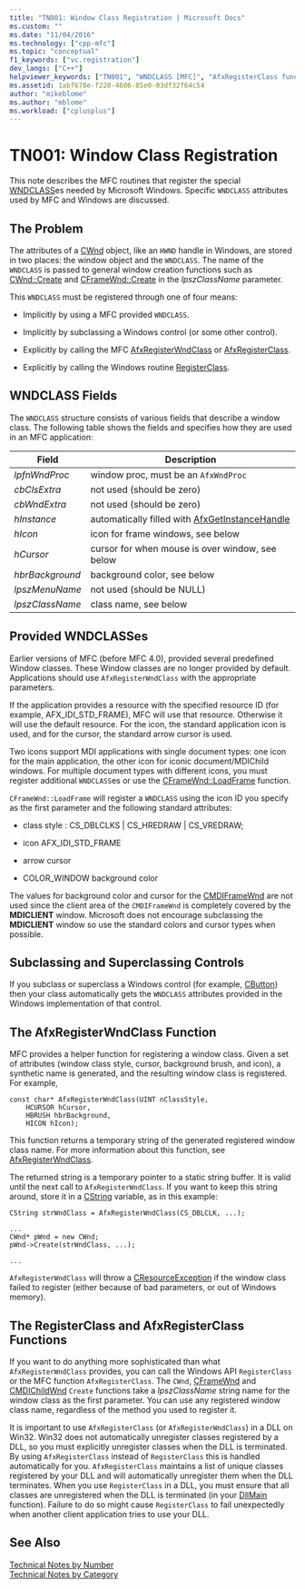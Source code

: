 ```yaml
---
title: "TN001: Window Class Registration | Microsoft Docs"
ms.custom: ""
ms.date: "11/04/2016"
ms.technology: ["cpp-mfc"]
ms.topic: "conceptual"
f1_keywords: ["vc.registration"]
dev_langs: ["C++"]
helpviewer_keywords: ["TN001", "WNDCLASS [MFC]", "AfxRegisterClass function"]
ms.assetid: 1abf678e-f220-4606-85e0-03df32f64c54
author: "mikeblome"
ms.author: "mblome"
ms.workload: ["cplusplus"]
---
```

# TN001: Window Class Registration
This note describes the MFC routines that register the special [WNDCLASS](http://msdn.microsoft.com/library/windows/desktop/ms633576)es needed by Microsoft Windows. Specific `WNDCLASS` attributes used by MFC and Windows are discussed.  
  
## The Problem  
 The attributes of a [CWnd](../mfc/reference/cwnd-class.md) object, like an `HWND` handle in Windows, are stored in two places: the window object and the `WNDCLASS`. The name of the `WNDCLASS` is passed to general window creation functions such as [CWnd::Create](../mfc/reference/cwnd-class.md#create) and [CFrameWnd::Create](../mfc/reference/cframewnd-class.md#create) in the *lpszClassName* parameter.  
  
 This `WNDCLASS` must be registered through one of four means:  
  
-   Implicitly by using a MFC provided `WNDCLASS`.  
  
-   Implicitly by subclassing a Windows control (or some other control).  
  
-   Explicitly by calling the MFC [AfxRegisterWndClass](../mfc/reference/application-information-and-management.md#afxregisterwndclass) or [AfxRegisterClass](../mfc/reference/application-information-and-management.md#afxregisterclass).  
  
-   Explicitly by calling the Windows routine [RegisterClass](http://msdn.microsoft.com/library/windows/desktop/ms633586).  
  
## WNDCLASS Fields  
 The `WNDCLASS` structure consists of various fields that describe a window class. The following table shows the fields and specifies how they are used in an MFC application:  
  
|Field|Description|  
|-----------|-----------------|  
|*lpfnWndProc*|window proc, must be an `AfxWndProc`|  
|*cbClsExtra*|not used (should be zero)|  
|*cbWndExtra*|not used (should be zero)|  
|*hInstance*|automatically filled with [AfxGetInstanceHandle](../mfc/reference/application-information-and-management.md#afxgetinstancehandle)|  
|*hIcon*|icon for frame windows, see below|  
|*hCursor*|cursor for when mouse is over window, see below|  
|*hbrBackground*|background color, see below|  
|*lpszMenuName*|not used (should be NULL)|  
|*lpszClassName*|class name, see below|  
  
## Provided WNDCLASSes  
 Earlier versions of MFC (before MFC 4.0), provided several predefined Window classes. These Window classes are no longer provided by default. Applications should use `AfxRegisterWndClass` with the appropriate parameters.  
  
 If the application provides a resource with the specified resource ID (for example, AFX_IDI_STD_FRAME), MFC will use that resource. Otherwise it will use the default resource. For the icon, the standard application icon is used, and for the cursor, the standard arrow cursor is used.  
  
 Two icons support MDI applications with single document types: one icon for the main application, the other icon for iconic document/MDIChild windows. For multiple document types with different icons, you must register additional `WNDCLASS`es or use the [CFrameWnd::LoadFrame](../mfc/reference/cframewnd-class.md#loadframe) function.  
  
 `CFrameWnd::LoadFrame` will register a `WNDCLASS` using the icon ID you specify as the first parameter and the following standard attributes:  
  
-   class style : CS_DBLCLKS &#124; CS_HREDRAW &#124; CS_VREDRAW;  
  
-   icon AFX_IDI_STD_FRAME  
  
-   arrow cursor  
  
-   COLOR_WINDOW background color  
  
 The values for background color and cursor for the [CMDIFrameWnd](../mfc/reference/cmdiframewnd-class.md) are not used since the client area of the `CMDIFrameWnd` is completely covered by the **MDICLIENT** window. Microsoft does not encourage subclassing the **MDICLIENT** window so use the standard colors and cursor types when possible.  
  
## Subclassing and Superclassing Controls  
 If you subclass or superclass a Windows control (for example, [CButton](../mfc/reference/cbutton-class.md)) then your class automatically gets the `WNDCLASS` attributes provided in the Windows implementation of that control.  
  
## The AfxRegisterWndClass Function  
 MFC provides a helper function for registering a window class. Given a set of attributes (window class style, cursor, background brush, and icon), a synthetic name is generated, and the resulting window class is registered. For example,  
  
```  
const char* AfxRegisterWndClass(UINT nClassStyle,
    HCURSOR hCursor,
    HBRUSH hbrBackground,
    HICON hIcon);
```  
  
 This function returns a temporary string of the generated registered window class name. For more information about this function, see [AfxRegisterWndClass](../mfc/reference/application-information-and-management.md#afxregisterwndclass).  
  
 The returned string is a temporary pointer to a static string buffer. It is valid until the next call to `AfxRegisterWndClass`. If you want to keep this string around, store it in a [CString](../atl-mfc-shared/using-cstring.md) variable, as in this example:  
  
```  
CString strWndClass = AfxRegisterWndClass(CS_DBLCLK, ...);

...  
CWnd* pWnd = new CWnd;  
pWnd->Create(strWndClass, ...);

...  
```  
  
 `AfxRegisterWndClass` will throw a [CResourceException](../mfc/reference/cresourceexception-class.md) if the window class failed to register (either because of bad parameters, or out of Windows memory).  
  
## The RegisterClass and AfxRegisterClass Functions  
 If you want to do anything more sophisticated than what `AfxRegisterWndClass` provides, you can call the Windows API `RegisterClass` or the MFC function `AfxRegisterClass`. The `CWnd`, [CFrameWnd](../mfc/reference/cframewnd-class.md) and [CMDIChildWnd](../mfc/reference/cmdichildwnd-class.md) `Create` functions take a *lpszClassName* string name for the window class as the first parameter. You can use any registered window class name, regardless of the method you used to register it.  
  
 It is important to use `AfxRegisterClass` (or `AfxRegisterWndClass`) in a DLL on Win32. Win32 does not automatically unregister classes registered by a DLL, so you must explicitly unregister classes when the DLL is terminated. By using `AfxRegisterClass` instead of `RegisterClass` this is handled automatically for you. `AfxRegisterClass` maintains a list of unique classes registered by your DLL and will automatically unregister them when the DLL terminates. When you use `RegisterClass` in a DLL, you must ensure that all classes are unregistered when the DLL is terminated (in your [DllMain](http://msdn.microsoft.com/library/windows/desktop/ms682583) function). Failure to do so might cause `RegisterClass` to fail unexpectedly when another client application tries to use your DLL.  
  
## See Also  
 [Technical Notes by Number](../mfc/technical-notes-by-number.md)   
 [Technical Notes by Category](../mfc/technical-notes-by-category.md)

